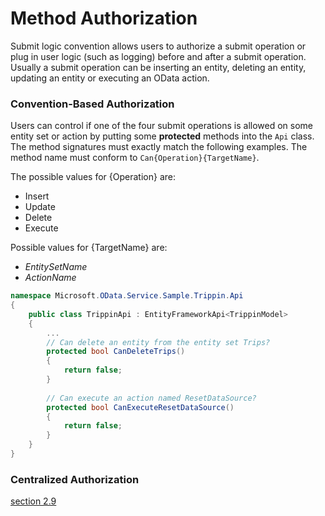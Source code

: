 # Method Authorization

Submit logic convention allows users to authorize a submit operation or plug in user logic (such as logging) before 
and after a submit operation. Usually a submit operation can be inserting an entity, deleting an entity, updating 
an entity or executing an OData action.

### Convention-Based Authorization
Users can control if one of the four submit operations is allowed on some entity set or action by putting some 
**protected** methods into the `Api` class. The method signatures must exactly match the following examples. The 
method name must conform to `Can{Operation}{TargetName}`.

The possible values for {Operation} are:

+  Insert
+  Update
+  Delete
+  Execute

Possible values for {TargetName} are:

+ *EntitySetName*
+ *ActionName*

```cs
namespace Microsoft.OData.Service.Sample.Trippin.Api
{
    public class TrippinApi : EntityFrameworkApi<TrippinModel>
    {
        ...
        // Can delete an entity from the entity set Trips?
        protected bool CanDeleteTrips()
        {
            return false;
        }
        
        // Can execute an action named ResetDataSource?
        protected bool CanExecuteResetDataSource()
        {
            return false;
        }
    }
}
```

### Centralized Authorization
[section 2.9](http://odata.github.io/RESTier/#02-09-Customize-Submit)